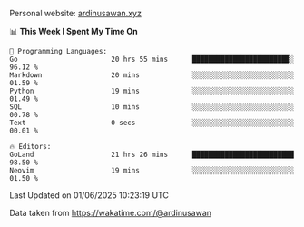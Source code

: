 Personal website: [ardinusawan.xyz](https://ardinusawan.xyz)

<!--START_SECTION:waka-->
📊 **This Week I Spent My Time On** 

```text
💬 Programming Languages: 
Go                       20 hrs 55 mins      ████████████████████████░   96.12 % 
Markdown                 20 mins             ░░░░░░░░░░░░░░░░░░░░░░░░░   01.59 % 
Python                   19 mins             ░░░░░░░░░░░░░░░░░░░░░░░░░   01.49 % 
SQL                      10 mins             ░░░░░░░░░░░░░░░░░░░░░░░░░   00.78 % 
Text                     0 secs              ░░░░░░░░░░░░░░░░░░░░░░░░░   00.01 % 

🔥 Editors: 
GoLand                   21 hrs 26 mins      █████████████████████████   98.50 % 
Neovim                   19 mins             ░░░░░░░░░░░░░░░░░░░░░░░░░   01.50 % 
```


 Last Updated on 01/06/2025 10:23:19 UTC
<!--END_SECTION:waka-->
Data taken from https://wakatime.com/@ardinusawan
